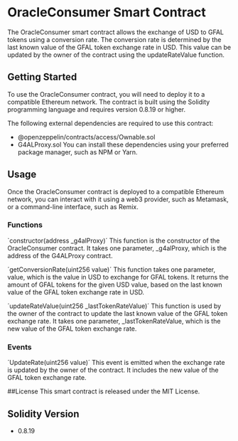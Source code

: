 # OracleConsumer Smart Contract
The OracleConsumer smart contract allows the exchange of USD to GFAL tokens using a conversion rate. The conversion rate is determined by the last known value of the GFAL token exchange rate in USD. This value can be updated by the owner of the contract using the updateRateValue function.

## Getting Started
To use the OracleConsumer contract, you will need to deploy it to a compatible Ethereum network. The contract is built using the Solidity programming language and requires version 0.8.19 or higher.

The following external dependencies are required to use this contract:

- @openzeppelin/contracts/access/Ownable.sol
- G4ALProxy.sol
You can install these dependencies using your preferred package manager, such as NPM or Yarn.

## Usage
Once the OracleConsumer contract is deployed to a compatible Ethereum network, you can interact with it using a web3 provider, such as Metamask, or a command-line interface, such as Remix.

### Functions
`constructor(address _g4alProxy)´
This function is the constructor of the OracleConsumer contract. It takes one parameter, _g4alProxy, which is the address of the G4ALProxy contract.

´getConversionRate(uint256 value)´
This function takes one parameter, value, which is the value in USD to exchange for GFAL tokens. It returns the amount of GFAL tokens for the given USD value, based on the last known value of the GFAL token exchange rate in USD.

´updateRateValue(uint256 _lastTokenRateValue)´
This function is used by the owner of the contract to update the last known value of the GFAL token exchange rate. It takes one parameter, _lastTokenRateValue, which is the new value of the GFAL token exchange rate.

### Events
´UpdateRate(uint256 value)´
This event is emitted when the exchange rate is updated by the owner of the contract. It includes the new value of the GFAL token exchange rate.

##License
This smart contract is released under the MIT License.

## Solidity Version
- 0.8.19

